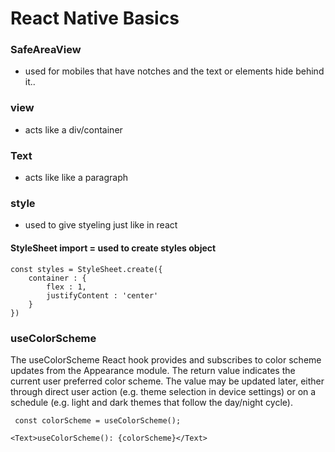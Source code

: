 # React Native Basics

### SafeAreaView 
- used for mobiles that have notches and the text or elements hide behind it.. 

### view 
- acts like a div/container

### Text 
- acts like like a paragraph

### style 
- used to give styeling just like in react 

#### StyleSheet import = used to create styles object 
```
const styles = StyleSheet.create({
    container : {
        flex : 1, 
        justifyContent : 'center'
    }
})
```

### useColorScheme
The useColorScheme React hook provides and subscribes to color scheme updates from the Appearance module. The return value indicates the current user preferred color scheme. The value may be updated later, either through direct user action (e.g. theme selection in device settings) or on a schedule (e.g. light and dark themes that follow the day/night cycle).

```
 const colorScheme = useColorScheme();
```

```
<Text>useColorScheme(): {colorScheme}</Text>
```